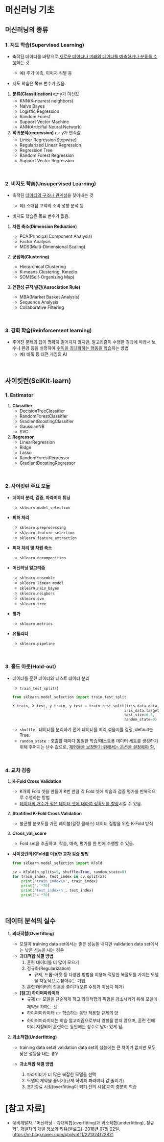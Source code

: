 # 머신러닝 기초

## 머신러닝의 종류

### 1. 지도 학습(Supervised Learning) ###

- 축적된 데이터를 바탕으로 <u>새로운 데이터나 미래의 데이터를 예측하거나 분류를 수행</u>하는 것
  - 예) 주가 예측, 이미지 식별 등

- 지도 학습은 목표 변수가 있음.

1. **분류(Classification) :point_right:** y가 이산값
   - KNN(K-nearest neighbors)
   - Naive Bayes
   - Logistic Regression
   - Random Forest
   - Support Vector Machine
   - ANN(Articifial Neural Network)
2. **회귀분석(regression)** :point_right: y가 연속값
   - Linear Regressior(Stepwise)
   - Regularized Linear Regression
   - Regression Tree
   - Random Forest Regression
   - Support Vector Regression

<br>

### 2. 비지도 학습(Unsupervised Learning) ###

- 축적된 <u>데이터의 구조나 관계성</u>을 찾아내는 것
  - 예) 소매점 고객의 소비 성향 분석 등

- 비지도 학습은 목표 변수가 없음.

1. **차원 축소(Dimension Reduction)**
   - PCA(Principal Component Analysis)
   - Factor Analysis
   - MDS(Multi-Dimensional Scaling)

2. **군집화(Clustering)**
   - Hierarchical Clustering
   - K-means Clustering, Kmedio
   - SOM(Self-Organizing Map)

3. **연관성 규칙 발견(Association Rule)**
   - MBA(Market Basket Analysis)
   - Sequence Analysis
   - Collaborative Filtering

<br>

### 3. 강화 학습(Reinforcement learning)

- 주어진 문제의 답이 명확히 떨어지지 않지만, 알고리즘이 수행한 결과에 따라서 보수나 환경 등을 설정하여 <u>수익을 최대화하는 행동을 학습</u>하는 방법
  - 예) 바둑 등 대전 게임의 AI

<br>

## 사이킷런(SciKit-learn)

### 1. Estimator

1. **Classifier**
   - DecisionTreeClassifier
   - RandomForestClassifier
   - GradientBoostingClassifier
   - GaussianNB
   - SVC
2. **Regressor**
   - LinearRegression
   - Ridge
   - Lasso
   - RandomForestRegressor
   - GradientBoostingRegressor

<br>

### 2. 사이킷런 주요 모듈

  - **데이터 분리, 검증, 파라미터 튜닝**

    - `sklearn.model_selection`
  - **피처 처리**

    - `sklearn.preprocessing`
    - `sklearn.feature_selection`
    - `sklearn.feature_extraction`
  - **피처 처리 및 차원 축소**

    - `sklearn.decomposition`
  - **머신러닝 알고리즘**

    - `sklearn.ensemble`
    - `sklearn.linear_model`
    - `sklearn.naiv_bayes`
    - `sklearn.neigbors`
    - `sklearn.svm`
    - `sklearn.tree`
  - **평가**

    - `sklearn.metrics`
  - **유틸리티**

    - `sklearn.pipeline`

<br>

### 3. 홀드 아웃(Hold-out)

- 데이터를 훈련 데이터와 테스트 데이터 분리

  - `train_test_split(`)

  ```python
  from sklearn.model_selection import train_test_split
  
  X_train, X_test, y_train, y_test = train_test_split(iris_data.data,
                                                     iris_data.target,
                                                     test_size=0.3,
                                                     random_state=0)
  ```

  - `shuffle` : 데이터를 분리하기 전에 데이터를 미리 섞을지를 결정, default는 True.
  - `random_state `: 호출할 때마다 동일한 학습/테스트용 데이터 세트를 생성하기 위해 주어지는 난수 값으로, <u>재현율을 보장받기 위해서는 옵션을 설정해야 함.</u>

<br>

### 4. 교차 검증

1. **K-Fold Cross Validation**
   - K개의 Fold 셋을 만들어 K번 만큼 각 Fold 셋에 학습과 검증 평가를 반복적으루 수행하는 방법
   - <u>데이터의 개수가 적은 데이터 셋에 대하여 정확도를 향상</u>시킬 수 있음.
2. **Stratified K-Fold Cross Validation**

   - 불균형 분포도를 가진 레이블(결정 클래스) 데이터 집합을 위한 K-Fold 방식
3. **Cross_val_score**

   - Fold set을 추출하고, 학습, 예측, 평가를 한 번에 수행할 수 있음.


- **사이킷런의 KFold를 이용한 교차 검증 방법**

  ```python
  from sklearn.model_selection import KFold
  
  cv = KFold(n_splits=5, shuffle=True, random_state=0)
  for train_index, test_index in cv.split(x):
      print('train_index\n', train_index)
      print('.'*70)
      print('test_index\n', test_index)
      print('='*70)
  ```

<br>

## 데이터 분석의 실수

1) **과대적합(Overfitting)**

   - 모델이 training data set에서는 좋은 성능을 내지만 validation data set에서는 낮은 성능을 내는 경우
   - **과대적합 해결 방법**
     1. 훈련 데이터를 더 많이 모으기
     2. 정규화(Regularization)
        - 규제, 드롭-아웃  등 다양한 방법을 이용해 적당한 복잡도를 가지는 모델을 자동적으로 찾아주는 기법
     3. 훈련 데이터의 잡음을 줄이기(오류 수정과 이상치 제거)
   - **[참고] 하이퍼파라미터**
     - 규제 :point_right: 모델을 단순하게 하고 과대적합의 위험을 감소시키기 위해 모델에 제약을 가하는 것
     - 하이퍼파라미터 :point_right: 학습하는 동안 적용할 규제의 양
     - 하이퍼파라미터는 학습 알고리즘으로부터 영향을 받지 않으며, 훈련 전에 미리 지정되어 훈련하는 동안에는 상수로 남아 있게 됨.
2) **과소적합(Underfitting)**

   - training data set과 validation data set의 성능에는 큰 차이가 없지만 모두 낮은 성능을 내는 경우

   - **과소적합 해결 방법**
     1. 파라미터가 더 많은 복잡한 모델을 선택
     2. 모델의 제약을 줄이기(규제 하이퍼 파라미터 값 줄이기)
     3. 조기종료 시점(overfitting이 되기 전의 시점)까지 충분히 학습

# [참고 자료]

- 예비개발자. "머신러닝 - 과대적합(overfitting)과 과소적합(underfitting), 정규화". 개발자의 개발 정보와 리뷰(블로그). 2018년 07월 22일. https://m.blog.naver.com/qbxlvnf11/221324122821
